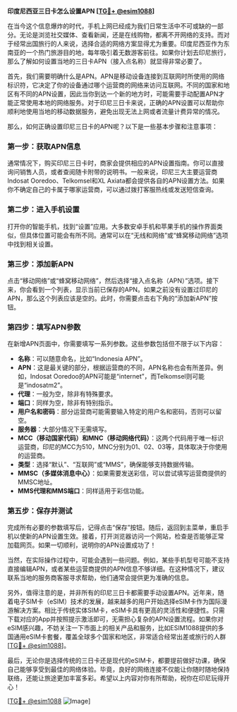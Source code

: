 **印度尼西亚三日卡怎么设置APN [[TG💪+ @esim1088](https://t.me/s/esim1088)]**

在当今这个信息爆炸的时代，手机上网已经成为我们日常生活中不可或缺的一部分。无论是浏览社交媒体、查看新闻，还是在线购物，都离不开网络的支持。而对于经常出国旅行的人来说，选择合适的网络方案显得尤为重要。印度尼西亚作为东南亚的一个热门旅游目的地，每年吸引着无数游客前往。如果你计划去印尼旅行，那么了解如何设置当地的三日卡APN（接入点名称）就显得非常必要了。

首先，我们需要明确什么是APN。APN是移动设备连接到互联网时所使用的网络标识符，它决定了你的设备通过哪个运营商的网络来访问互联网。不同的国家和地区有不同的APN设置，因此当你到达一个新的地方时，可能需要手动配置APN才能正常使用本地的网络服务。对于印尼三日卡来说，正确的APN设置可以帮助你顺利地使用当地的移动数据服务，避免出现无法上网或者流量计费异常的情况。

那么，如何正确设置印尼三日卡的APN呢？以下是一些基本步骤和注意事项：

### 第一步：获取APN信息

通常情况下，购买印尼三日卡时，商家会提供相应的APN设置指南。你可以直接询问销售人员，或者查阅随卡附带的说明书。一般来说，印尼三大主要运营商Indosat Ooredoo、Telkomsel和XL Axiata都会提供各自的APN设置方法。如果你不确定自己的卡属于哪家运营商，可以通过拨打客服热线或发送短信查询。

### 第二步：进入手机设置

打开你的智能手机，找到“设置”应用。大多数安卓手机和苹果手机的操作界面类似，但具体位置可能会有所不同。通常可以在“无线和网络”或“蜂窝移动网络”选项中找到相关设置。

### 第三步：添加新APN

点击“移动网络”或“蜂窝移动网络”，然后选择“接入点名称（APN）”选项。接下来，你会看到一个列表，显示当前已保存的APN。如果之前没有设置过印尼的APN，那么这个列表应该是空的。此时，你需要点击右下角的“添加新APN”按钮。

### 第四步：填写APN参数

在新增APN页面中，你需要填写一系列参数。这些参数包括但不限于以下内容：

- **名称**：可以随意命名，比如“Indonesia APN”。
- **APN**：这是最关键的部分，根据运营商的不同，APN名称也会有所差异。例如，Indosat Ooredoo的APN可能是“internet”，而Telkomsel则可能是“indosatm2”。
- **代理**：一般为空，除非有特殊要求。
- **端口**：同样为空，除非有特别指示。
- **用户名和密码**：部分运营商可能需要输入特定的用户名和密码，否则可以留空。
- **服务器**：大部分情况下无需填写。
- **MCC（移动国家代码）和MNC（移动网络代码）**：这两个代码用于唯一标识运营商，印尼的MCC为510，MNC分别为01、02、03等，具体取决于你使用的运营商。
- **类型**：选择“默认”、“互联网”或“MMS”，确保能够支持数据传输。
- **MMSC（多媒体消息中心）**：如果需要发送彩信，可以尝试填写运营商提供的MMSC地址。
- **MMS代理和MMS端口**：同样适用于彩信功能。

### 第五步：保存并测试

完成所有必要的参数填写后，记得点击“保存”按钮。随后，返回到主菜单，重启手机以使新的APN设置生效。接着，打开浏览器访问一个网站，检查是否能够正常加载网页。如果一切顺利，说明你的APN设置成功了！

当然，在实际操作过程中，可能会遇到一些问题。例如，某些手机型号可能不支持直接编辑APN，或者某些运营商提供的APN信息不够详细。在这种情况下，建议联系当地的服务商客服寻求帮助，他们通常会提供更为准确的信息。

另外，值得注意的是，并非所有的印尼三日卡都需要手动设置APN。近年来，随着电子SIM卡（eSIM）技术的发展，越来越多的用户开始选择eSIM卡作为国际漫游解决方案。相比于传统实体SIM卡，eSIM卡具有更高的灵活性和便捷性。只需下载对应的App并按照提示激活即可，无需担心复杂的APN设置流程。如果你对eSIM感兴趣，不妨关注一下市面上的相关产品和服务，比如ESIM1088提供的多国通用eSIM卡套餐，覆盖全球多个国家和地区，非常适合经常出差或旅行的人群[[TG💪+ @esim1088](https://t.me/s/esim1088)]。

最后，无论你是选择传统的三日卡还是现代的eSIM卡，都要提前做好功课，确保自己能够享受到最佳的网络体验。毕竟，良好的网络连接不仅能让你随时随地保持联络，还能让旅途更加丰富多彩。希望以上内容对你有所帮助，祝你在印尼玩得开心！

[[TG💪+ @esim1088](https://t.me/s/esim1088) ![Image](https://i.postimg.cc/4NQfJmqS/Snipaste-2025-05-13-00-14-12.png)]